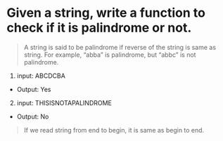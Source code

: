 # Given a string, write a function to check if it is palindrome or not.
> A string is said to be palindrome if reverse of the string is same as string. For example, “abba” is palindrome, but “abbc” is not palindrome.

1. input: ABCDCBA
* Output: Yes

2. input: THISISNOTAPALINDROME
* Output: No

> If we read string from end to begin, it is same as begin to end.